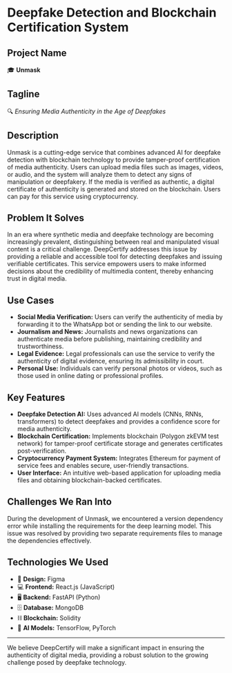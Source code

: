 # Deepfake Detection and Blockchain Certification System

## Project Name

🎓 **Unmask**

## Tagline

🔍 _Ensuring Media Authenticity in the Age of Deepfakes_

## Description

Unmask is a cutting-edge service that combines advanced AI for deepfake detection with blockchain technology to provide tamper-proof certification of media authenticity. Users can upload media files such as images, videos, or audio, and the system will analyze them to detect any signs of manipulation or deepfakery. If the media is verified as authentic, a digital certificate of authenticity is generated and stored on the blockchain. Users can pay for this service using cryptocurrency.

## Problem It Solves

In an era where synthetic media and deepfake technology are becoming increasingly prevalent, distinguishing between real and manipulated visual content is a critical challenge. DeepCertify addresses this issue by providing a reliable and accessible tool for detecting deepfakes and issuing verifiable certificates. This service empowers users to make informed decisions about the credibility of multimedia content, thereby enhancing trust in digital media.

## Use Cases

- **Social Media Verification:** Users can verify the authenticity of media by forwarding it to the WhatsApp bot or sending the link to our website.
- **Journalism and News:** Journalists and news organizations can authenticate media before publishing, maintaining credibility and trustworthiness.
- **Legal Evidence:** Legal professionals can use the service to verify the authenticity of digital evidence, ensuring its admissibility in court.
- **Personal Use:** Individuals can verify personal photos or videos, such as those used in online dating or professional profiles.


## Key Features

- **Deepfake Detection AI:** Uses advanced AI models (CNNs, RNNs, transformers) to detect deepfakes and provides a confidence score for media authenticity.
- **Blockchain Certification:** Implements blockchain (Polygon zkEVM test network) for tamper-proof certificate storage and generates certificates post-verification.
- **Cryptocurrency Payment System:** Integrates Ethereum for payment of service fees and enables secure, user-friendly transactions.
- **User Interface:** An intuitive web-based application for uploading media files and obtaining blockchain-backed certificates.

## Challenges We Ran Into

During the development of Unmask, we encountered a version dependency error while installing the requirements for the deep learning model. This issue was resolved by providing two separate requirements files to manage the dependencies effectively.


## Technologies We Used

- 🎨 **Design:** Figma
- 💻 **Frontend:** React.js (JavaScript)
- 🖥️ **Backend:** FastAPI (Python)
- 🗄️ **Database:** MongoDB
- ⛓️ **Blockchain:** Solidity
- 🤖 **AI Models:** TensorFlow, PyTorch

---

We believe DeepCertify will make a significant impact in ensuring the authenticity of digital media, providing a robust solution to the growing challenge posed by deepfake technology.